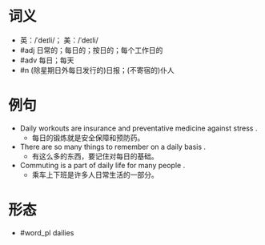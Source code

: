 # 词义
- 英：/ˈdeɪli/； 美：/ˈdeɪli/
- #adj 日常的；每日的；按日的；每个工作日的
- #adv 每日；每天
- #n (除星期日外每日发行的)日报；(不寄宿的)仆人
# 例句
- Daily workouts are insurance and preventative medicine against stress .
	- 每日的锻炼就是安全保障和预防药。
- There are so many things to remember on a daily basis .
	- 有这么多的东西，要记住对每日的基础。
- Commuting is a part of daily life for many people .
	- 乘车上下班是许多人日常生活的一部分。
# 形态
- #word_pl dailies

